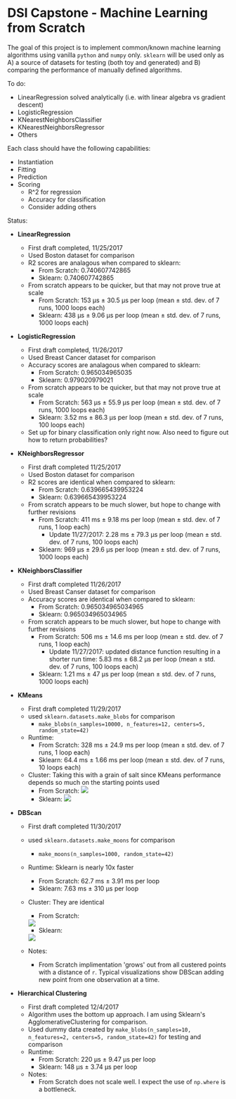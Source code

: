 # DSI Capstone - Machine Learning from Scratch

The goal of this project is to implement common/known machine learning algorithms using vanilla `python` and `numpy` only. `sklearn` will be used only as A) a source of datasets for testing (both toy and generated) and B) comparing the performance of manually defined algorithms.

To do:

* LinearRegression solved analytically (i.e. with linear algebra vs gradient descent)
* LogisticRegression
* KNearestNeighborsClassifier
* KNearestNeighborsRegressor
* Others

Each class should have the following capabilities:

* Instantiation
* Fitting
* Prediction
* Scoring
	* R^2 for regression
	* Accuracy for classification
	* Consider adding others
	
Status:

* **LinearRegression**
	* First draft completed, 11/25/2017
	* Used Boston dataset for comparison
	* R2 scores are analagous when compared to sklearn:
		* From Scratch: 0.740607742865
		* Sklearn: 0.740607742865
	* From scratch appears to be quicker, but that may not prove true at scale
		* From Scratch: 153 µs ± 30.5 µs per loop (mean ± std. dev. of 7 runs, 1000 loops each)
		* Sklearn: 438 µs ± 9.06 µs per loop (mean ± std. dev. of 7 runs, 1000 loops each)
* **LogisticRegression**
	* First draft completed, 11/26/2017
	* Used Breast Cancer dataset for comparison
	* Accuracy scores are analagous when compared to sklearn:
		* From Scratch: 0.965034965035
		* Sklearn: 0.979020979021
	* From scratch appears to be quicker, but that may not prove true at scale
		* From Scratch: 
563 µs ± 55.9 µs per loop (mean ± std. dev. of 7 runs, 1000 loops each)
		* Sklearn: 3.52 ms ± 86.3 µs per loop (mean ± std. dev. of 7 runs, 100 loops each)
	* Set up for binary classification only right now. Also need to figure out how to return probabilities?
* **KNeighborsRegressor**
	* First draft completed 11/25/2017
	* Used Boston dataset for comparison	
	* R2 scores are identical when compared to sklearn:
		* From Scratch: 0.639665439953224
		* Sklearn: 0.639665439953224
	* From scratch appears to be much slower, but hope to change with further revisions
		* From Scratch: 411 ms ± 9.18 ms per loop (mean ± std. dev. of 7 runs, 1 loop each)
			* Update 11/27/2017: 2.28 ms ± 79.3 µs per loop (mean ± std. dev. of 7 runs, 100 loops each)
		* Sklearn: 969 µs ± 29.6 µs per loop (mean ± std. dev. of 7 runs, 1000 loops each)
* **KNeighborsClassifier**
	* First draft completed 11/26/2017
	* Used Breast Canser  dataset for comparison
	* Accuracy scores are identical when compared to sklearn:
		* From Scratch: 0.965034965034965
		* Sklearn: 0.965034965034965
	* From scratch appears to be much slower, but hope to change with further revisions
		* From Scratch: 506 ms ± 14.6 ms per loop (mean ± std. dev. of 7 runs, 1 loop each)
			* Update 11/27/2017: updated distance function resulting in a shorter run time: 5.83 ms ± 68.2 µs per loop (mean ± std. dev. of 7 runs, 100 loops each)
		* Sklearn: 1.21 ms ± 47 µs per loop (mean ± std. dev. of 7 runs, 1000 loops each)
* **KMeans**
	* First draft completed 11/29/2017
	* used `sklearn.datasets.make_blobs` for comparison
		* `make_blobs(n_samples=10000, n_features=12, centers=5, random_state=42)`
	* Runtime:
		* From Scratch: 328 ms ± 24.9 ms per loop (mean ± std. dev. of 7 runs, 1 loop each)
		* Sklearn: 64.4 ms ± 1.66 ms per loop (mean ± std. dev. of 7 runs, 10 loops each)
	* Cluster: Taking this with a grain of salt since KMeans performance depends so much on the starting points used
		* From Scratch: <img src='https://git.generalassemb.ly/raw/dannyboyjohnston/dsi_capstone_ml_from_scratch/master/assets/from_scratch_kmeans_blobs_pairplot.png'>
		* Sklearn: <img src='https://git.generalassemb.ly/raw/dannyboyjohnston/dsi_capstone_ml_from_scratch/master/assets/sklearn_kmeans_blobs_pairplot.png'>
* **DBScan**
	* First draft completed 11/30/2017
	* used `sklearn.datasets.make_moons` for comparison
		* `make_moons(n_samples=1000, random_state=42)`
	* Runtime: Sklearn is nearly 10x faster
		* From Scratch: 62.7 ms ± 3.91 ms per loop
		* Sklearn: 7.63 ms ± 310 µs per loop
	* Cluster: They are identical
		* From Scratch: 
		
		<img src='https://git.generalassemb.ly/raw/dannyboyjohnston/dsi_capstone_ml_from_scratch/master/assets/sklearn_dbscan.png'>
		
		* Sklearn: 
		
		<img src='https://git.generalassemb.ly/raw/dannyboyjohnston/dsi_capstone_ml_from_scratch/master/assets/from_scratch_dbscan.png'>
	* Notes:
		* From Scratch implimentation 'grows' out from all custered points with a distance of `r`. Typical visualizations show DBScan adding new point from one observation at a time.

* **Hierarchical Clustering**
	* First draft completed 12/4/2017
	* Algorithm uses the bottom up approach. I am using Sklearn's AgglomerativeClustering for comparison.
	* Used dummy data created by `make_blobs(n_samples=10, n_features=2, centers=5, random_state=42)` for testing and comparison
	* Runtime:
		* From Scratch: 220 µs ± 9.47 µs per loop
		* Sklearn: 148 µs ± 3.74 µs per loop 
	* Notes:
		* From Scratch does not scale well. I expect the use of `np.where` is a bottleneck.